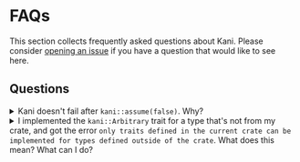 # FAQs

This section collects frequently asked questions about Kani.
Please consider [opening an issue](https://github.com/model-checking/kani/issues/new/choose) if you have a question that would like to see here.

## Questions

<details>
<summary>Kani doesn't fail after <code>kani::assume(false)</code>. Why?</summary>
</br>

`kani::assume(false)` (or `kani::assume(cond)` where `cond` is a condition that results in `false` in the context of the program), won't cause errors in Kani.
Instead, such an assumption has the effect of blocking all the symbolic execution paths from the assumption.
Therefore, all checks after the assumption should appear as [`UNREACHABLE`](#../../verification-results.md).
That's the expected behavior for `kani::assume(false)` in Kani.

If you didn't expect certain checks in a harness to be `UNREACHABLE`, we recommend using the [`kani::cover` macro](#../../verification-results.md#cover-property-results) to determine what conditions are possible in case you've over-constrained the harness.
</details>

<details>
<summary>I implemented the <code>kani::Arbitrary</code> trait for a type that's not from my crate, and got the error
<code>only traits defined in the current crate can be implemented for types defined outside of the crate</code>.
What does this mean? What can I do?</summary>
</br>

This error is due to a violation of Rust's orphan rules for trait implementations, which are explained [here](https://doc.rust-lang.org/error_codes/E0117.html).
In that case, you'll need to write a function that builds an object from non-deterministic variables.
Inside this function you would simply return an arbitrary value by generating arbitrary values for its components.

For example, let's assume the type you're working with is this enum:

    ```rust
    {{#include tutorial/arbitrary-variables/src/rating.rs:rating_enum}}
    ```

Then, you can match on a non-deterministic integer (supplied by `kani::any`) to return non-deterministic `Rating` variants:

    ```rust
    {{#include tutorial/arbitrary-variables/src/rating.rs:rating_arbitrary}}
    ```

More details about this option, which also useful in other cases, can be found [here](https://model-checking.github.io/kani/tutorial-nondeterministic-variables.html#custom-nondeterministic-types)

If the type comes from `std` (Rust's standard library), you can [open a request](https://github.com/model-checking/kani/issues/new?assignees=&labels=%5BC%5D+Feature+%2F+Enhancement&template=feature_request.md&title=) for adding `Arbitrary` implementations to the Kani library.
Otherwise, there are more involved options to consider:
 1. Importing a copy of the external crate that defines the type, then implement `Arbitrary` there.
 2. Contributing the `Arbitrary` implementation to the external crate that defines the type.
</details>
